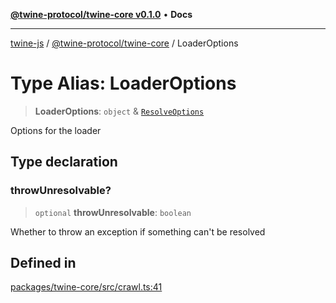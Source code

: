[**@twine-protocol/twine-core v0.1.0**](../index.md) • **Docs**

***

[twine-js](../../../index.md) / [@twine-protocol/twine-core](../index.md) / LoaderOptions

# Type Alias: LoaderOptions

> **LoaderOptions**: `object` & [`ResolveOptions`](ResolveOptions.md)

Options for the loader

## Type declaration

### throwUnresolvable?

> `optional` **throwUnresolvable**: `boolean`

Whether to throw an exception if something can't be resolved

## Defined in

[packages/twine-core/src/crawl.ts:41](https://github.com/twine-protocol/twine-js/blob/afcd6a4191783e38a824b15e0910dbcaa4196a95/packages/twine-core/src/crawl.ts#L41)
